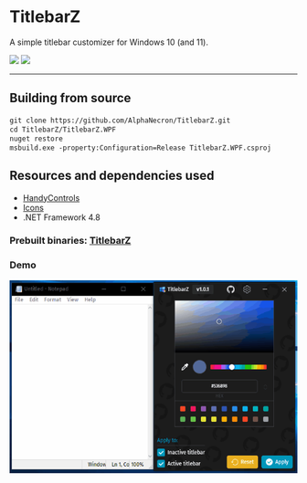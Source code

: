# TitlebarZ
A simple titlebar customizer for Windows 10 (and 11).  

[![](https://img.shields.io/github/v/release/AlphaNecron/TitlebarZ?label=Latest&style=for-the-badge)](#)
[![](https://img.shields.io/github/downloads/AlphaNecron/TitlebarZ/total?style=for-the-badge)](#)
***

## Building from source
```
git clone https://github.com/AlphaNecron/TitlebarZ.git
cd TitlebarZ/TitlebarZ.WPF
nuget restore
msbuild.exe -property:Configuration=Release TitlebarZ.WPF.csproj
```

## Resources and dependencies used
- [HandyControls](https://github.com/ghost1372/HandyControls)  
- [Icons](https://icons8.com/)
- .NET Framework 4.8

### Prebuilt binaries: [TitlebarZ](https://github.com/AlphaNecron/TitlebarZ/releases/latest)

### Demo
![Demo](https://raw.githubusercontent.com/AlphaNecron/TitlebarZ/master/demo.gif)
